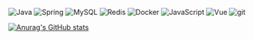<!--
<p align="center">
  <img src="https://user-images.githubusercontent.com/5679180/79618120-0daffb80-80be-11ea-819e-d2b0fa904d07.gif" width="27px">
  <br><br>
  <samp>
    Hi! Nice to meet you.<br>
    <img src="https://i.imgur.com/kdKhgx6.gif" width="240px" align="center">
    <br><br>
  </samp>
</p>
-->
<p>
  <img alt="Java" src="https://img.shields.io/badge/-Java-007396?style=flat-square&logo=java&logoColor=white" />
  <img alt="Spring" src="https://img.shields.io/badge/-Spring-6DB33F?style=flat-square&logo=spring&logoColor=white" />
  <img alt="MySQL" src="https://img.shields.io/badge/-MySQL-4479A1?style=flat-square&logo=mysql&logoColor=white" />
  <img alt="Redis" src="https://img.shields.io/badge/-Redis-DC382D?style=flat-square&logo=redis&logoColor=white" />
  <img alt="Docker" src="https://img.shields.io/badge/-Docker-46a2f1?style=flat-square&logo=docker&logoColor=white" />
  <img alt="JavaScript" src="https://img.shields.io/badge/-JavaScript-f56eb1?style=flat-square&logo=javaScript&logoColor=white" />
  <img alt="Vue" src="https://img.shields.io/badge/-Vue-4FC08D?style=flat-square&logo=vue-dot-js&logoColor=white" />
  <img alt="git" src="https://img.shields.io/badge/-Git-F05032?style=flat-square&logo=git&logoColor=white" />
</p>

 [![Anurag's GitHub stats](https://github-readme-stats.vercel.app/api?username=CunkouMaster&show_icons=true&theme=vision-friendly-dark)](https://github.com/anuraghazra/github-readme-stats)

<!--
**CunkouMaster/CunkouMaster** is a ✨ _special_ ✨ repository because its `README.md` (this file) appears on your GitHub profile.

Here are some ideas to get you started:

- 🔭 I’m currently working on ...
- 🌱 I’m currently learning ...
- 👯 I’m looking to collaborate on ...
- 🤔 I’m looking for help with ...
- 💬 Ask me about ...
- 📫 How to reach me: ...
- 😄 Pronouns: ...
- ⚡ Fun fact: ...
-->
